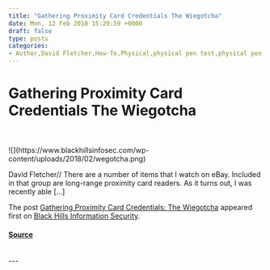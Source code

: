 ```yaml
---
title: "Gathering Proximity Card Credentials The Wiegotcha"
date: Mon, 12 Feb 2018 15:29:59 +0000
draft: false
type: posts
categories: 
- Author,David Fletcher,How-To,Physical,physical pen test,physical pen testing,Physical Pentest,raspberry Pi,RFID,Wiegotcha
---
```

# Gathering Proximity Card Credentials The Wiegotcha

<br/>

<br/>
![](https://www.blackhillsinfosec.com/wp-content/uploads/2018/02/wegotcha.png)

David Fletcher// There are a number of items that I watch on eBay. Included in that group are long-range proximity card readers. As it turns out, I was recently able \[…\]

The post [Gathering Proximity Card Credentials: The Wiegotcha](https://www.blackhillsinfosec.com/gathering-proximity-card-credentials-wiegotcha/) appeared first on [Black Hills Information Security](https://www.blackhillsinfosec.com).

#### [Source](https://www.blackhillsinfosec.com/gathering-proximity-card-credentials-wiegotcha/)

<br/>
---
